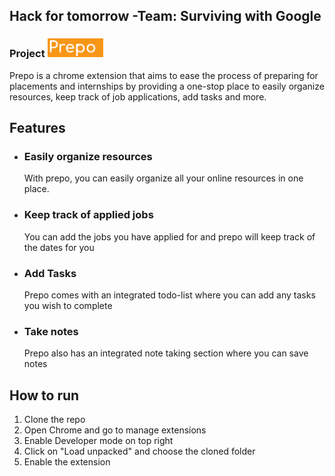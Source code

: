 ## Hack for tomorrow -Team: Surviving with Google
###  Project <img src="assets/logo-text.png" style="height:30px;"/> 
Prepo is a chrome extension that aims to ease the process of preparing for placements and internships by providing a one-stop place to easily organize resources, keep track of job applications, add tasks and more.

## Features

- ### Easily organize resources
    With prepo, you can easily organize all your online resources in one place. 
- ### Keep track of applied jobs
    You can add the jobs you have applied for and prepo will keep track of the dates for you
- ### Add Tasks
    Prepo comes with an integrated todo-list where you can add any tasks you wish to complete
- ### Take notes
    Prepo also has an integrated note taking section where you can save notes
    
## How to run
1) Clone the repo 
2) Open Chrome and go to manage extensions
3) Enable Developer mode on top right
4) Click on "Load unpacked" and choose the cloned folder
5) Enable the extension


